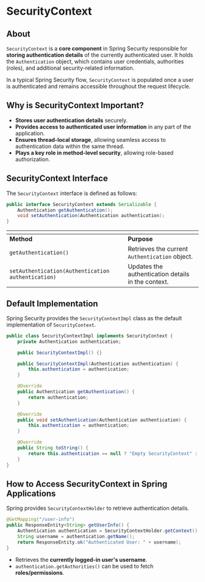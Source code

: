 # SecurityContext

## About

`SecurityContext` is a **core component** in Spring Security responsible for **storing authentication details** of the currently authenticated user. It holds the `Authentication` object, which contains user credentials, authorities (roles), and additional security-related information.

In a typical Spring Security flow, `SecurityContext` is populated once a user is authenticated and remains accessible throughout the request lifecycle.

## Why is SecurityContext Important?

* **Stores user authentication details** securely.
* **Provides access to authenticated user information** in any part of the application.
* **Ensures thread-local storage**, allowing seamless access to authentication data within the same thread.
* **Plays a key role in method-level security**, allowing role-based authorization.

## **SecurityContext Interface**

The `SecurityContext` interface is defined as follows:

```java
public interface SecurityContext extends Serializable {
    Authentication getAuthentication();
    void setAuthentication(Authentication authentication);
}
```

<table data-header-hidden data-full-width="true"><thead><tr><th></th><th></th></tr></thead><tbody><tr><td><strong>Method</strong></td><td><strong>Purpose</strong></td></tr><tr><td><code>getAuthentication()</code></td><td>Retrieves the current <code>Authentication</code> object.</td></tr><tr><td><code>setAuthentication(Authentication authentication)</code></td><td>Updates the authentication details in the context.</td></tr></tbody></table>

## **Default Implementation**

Spring Security provides the `SecurityContextImpl` class as the default implementation of `SecurityContext`.

```java
public class SecurityContextImpl implements SecurityContext {
    private Authentication authentication;

    public SecurityContextImpl() {}

    public SecurityContextImpl(Authentication authentication) {
        this.authentication = authentication;
    }

    @Override
    public Authentication getAuthentication() {
        return authentication;
    }

    @Override
    public void setAuthentication(Authentication authentication) {
        this.authentication = authentication;
    }

    @Override
    public String toString() {
        return this.authentication == null ? "Empty SecurityContext" : "Authentication=" + this.authentication;
    }
}
```

## **How to Access SecurityContext in Spring Applications**

Spring provides `SecurityContextHolder` to retrieve authentication details.

```java
@GetMapping("/user-info")
public ResponseEntity<String> getUserInfo() {
    Authentication authentication = SecurityContextHolder.getContext().getAuthentication();
    String username = authentication.getName();
    return ResponseEntity.ok("Authenticated User: " + username);
}
```

* Retrieves the **currently logged-in user's username**.
* `authentication.getAuthorities()` can be used to fetch **roles/permissions**.
